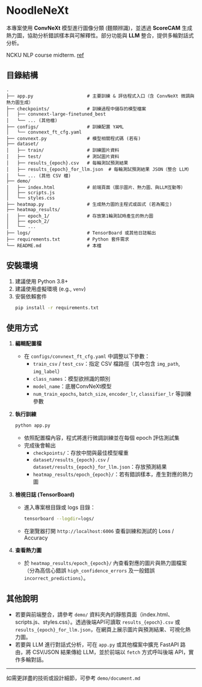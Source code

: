 # NoodleNeXt

本專案使用 **ConvNeXt** 模型進行圖像分類 (麵類辨識)，並透過 **ScoreCAM** 生成熱力圖，協助分析錯誤樣本與可解釋性。部分功能與 **LLM** 整合，提供多輪對話式分析。

NCKU NLP course midterm. [ref](https://github.com/naoya1110/ai_robotics_lab_2024_hands_on.git)

## 目錄結構

```
.
├── app.py                    # 主要訓練 & 評估程式入口（含 ConvNeXt 微調與熱力圖生成）
├── checkpoints/              # 訓練過程中儲存的模型檔案
│   ├── convnext-large-finetuned_best
│   └── ... (其他檔)
├── configs/                  # 訓練配置 YAML
│   └── convnext_ft_cfg.yaml
├── convnext.py               # 模型相關程式碼 (若有)
├── dataset/
│   ├── train/                # 訓練圖片資料
│   ├── test/                 # 測試圖片資料
│   ├── results_{epoch}.csv   # 每輪測試預測結果
│   ├── results_{epoch}_for_llm.json  # 每輪測試預測結果 JSON（整合 LLM）
│   └── ... (其他 CSV 檔)
├── demo/
│   ├── index.html            # 前端頁面（展示圖片、熱力圖、與LLM互動等）
│   ├── scripts.js
│   └── styles.css
├── heatmap.py                # 生成熱力圖的主程式或函式 (若為獨立)
├── heatmap_results/
│   ├── epoch_1/              # 存放第1輪測試時產生的熱力圖
│   ├── epoch_2/
│   └── ...
├── logs/                     # TensorBoard 或其他日誌輸出
├── requirements.txt          # Python 套件需求
└── README.md                 # 本檔
```

## 安裝環境

1. 建議使用 Python 3.8+
2. 建議使用虛擬環境 (e.g., `venv`)
3. 安裝依賴套件
   ```bash
   pip install -r requirements.txt
   ```

## 使用方式

1. **編輯配置檔**

   - 在 `configs/convnext_ft_cfg.yaml` 中調整以下參數：
     - `train_csv` / `test_csv`：指定 CSV 檔路徑（其中包含 `img_path`, `img_label`）
     - `class_names`：模型欲辨識的類別
     - `model_name`：底層ConvNeXt模型
     - `num_train_epochs`, `batch_size`, `encoder_lr`, `classifier_lr` 等訓練參數
2. **執行訓練**

   ```bash
   python app.py
   ```

   - 依照配置檔內容，程式將進行微調訓練並在每個 epoch 評估測試集
   - 完成後會輸出
     - `checkpoints/`：存放中間與最佳模型權重
     - `dataset/results_{epoch}.csv` / `dataset/results_{epoch}_for_llm.json`：存放預測結果
     - `heatmap_results/epoch_{epoch}/`：若有錯誤樣本，產生對應的熱力圖
3. **檢視日誌 (TensorBoard)**

   - 進入專案根目錄或 logs 目錄：
     ```bash
     tensorboard --logdir=logs/
     ```
   - 在瀏覽器打開 `http://localhost:6006` 查看訓練和測試的 Loss / Accuracy
4. **查看熱力圖**

   - 於 `heatmap_results/epoch_{epoch}/` 內查看對應的圖片與熱力圖檔案（分為高信心錯誤 `high_confidence_errors` 及一般錯誤 `incorrect_predictions`）。

## 其他說明

- 若要與前端整合，請參考 `demo/` 資料夾內的靜態頁面（index.html、scripts.js、styles.css）。透過後端API可讀取 `results_{epoch}.csv` 或 `results_{epoch}_for_llm.json`，在網頁上展示圖片與預測結果、可視化熱力圖。
- 若要與 LLM 進行對話式分析，可在 `app.py` 或其他檔案中擴充 FastAPI 路由，將 CSV/JSON 結果傳給 LLM，並於前端以 `fetch` 方式呼叫後端 API，實作多輪對話。

---

如需更詳盡的技術或設計細節，可參考 `demo/document.md`
